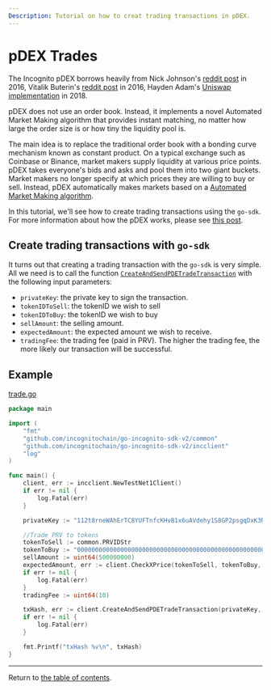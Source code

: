 ```yaml
---
Description: Tutorial on how to creat trading transactions in pDEX.
---
```

# pDEX Trades
The Incognito pDEX borrows heavily from Nick Johnson's [reddit post](https://www.reddit.com/r/ethereum/comments/54l32y/euler_the_simplest_exchange_and_currency/) in 2016, Vitalik Buterin's [reddit post](https://www.reddit.com/r/ethereum/comments/55m04x/lets_run_onchain_decentralized_exchanges_the_way/) in 2016, Hayden Adam's [Uniswap implementation](https://github.com/Uniswap/contracts-vyper/blob/master/contracts/uniswap_exchange.vy) in 2018. 

pDEX does not use an order book.  Instead, it implements a novel Automated Market Making algorithm that provides instant matching, no matter how large the order size is or how tiny the liquidity pool is.

The main idea is to replace the traditional order book with a bonding curve mechanism known as constant product. On a typical exchange such as Coinbase or Binance, market makers supply liquidity at various price points. pDEX takes everyone's bids and asks and pool them into two giant buckets. Market makers no longer specify at which prices they are willing to buy or sell. Instead, pDEX automatically makes markets based on a [Automated Market Making algorithm](https://github.com/runtimeverification/verified-smart-contracts/blob/uniswap/uniswap/x-y-k.pdf). 

In this tutorial, we'll see how to create trading transactions using the `go-sdk`. For more information about how the pDEX works, please see [this post](https://raw.githubusercontent.com/incognitochain/incognito-chain/production/specs/pdex.md).

## Create trading transactions with `go-sdk`
It turns out that creating a trading transaction with the `go-sdk` is very simple. All we need is to call the function [`CreateAndSendPDETradeTransaction`](../../../incclient/pdex.go#L139) with the following input parameters:

* `privateKey`: the private key to sign the transaction.
* `tokenIDToSell`: the tokenID we wish to sell
* `tokenIDToBuy`: the tokenID we wish to buy
* `sellAmount`: the selling amount.
* `expectedAmount`: the expected amount we wish to receive.
* `tradingFee`: the trading fee (paid in PRV). The higher the trading fee, the more likely our transaction will be successful.


## Example
[trade.go](../../code/pdex/trade/trade.go)

```go
package main

import (
	"fmt"
	"github.com/incognitochain/go-incognito-sdk-v2/common"
	"github.com/incognitochain/go-incognito-sdk-v2/incclient"
	"log"
)

func main() {
	client, err := incclient.NewTestNet1Client()
	if err != nil {
		log.Fatal(err)
	}

	privateKey := "112t8rneWAhErTC8YUFTnfcKHvB1x6uAVdehy1S8GP2psgqDxK3RHouUcd69fz88oAL9XuMyQ8mBY5FmmGJdcyrpwXjWBXRpoWwgJXjsxi4j"

	//Trade PRV to tokens
	tokenToSell := common.PRVIDStr
	tokenToBuy := "0000000000000000000000000000000000000000000000000000000000000100"
	sellAmount := uint64(500000000)
	expectedAmount, err := client.CheckXPrice(tokenToSell, tokenToBuy, sellAmount)
	if err != nil {
		log.Fatal(err)
	}
	tradingFee := uint64(10)

	txHash, err := client.CreateAndSendPDETradeTransaction(privateKey, tokenToSell, tokenToBuy, sellAmount, expectedAmount, tradingFee)
	if err != nil {
		log.Fatal(err)
	}

	fmt.Printf("txHash %v\n", txHash)
}
```

---
Return to [the table of contents](../../../README.md).
